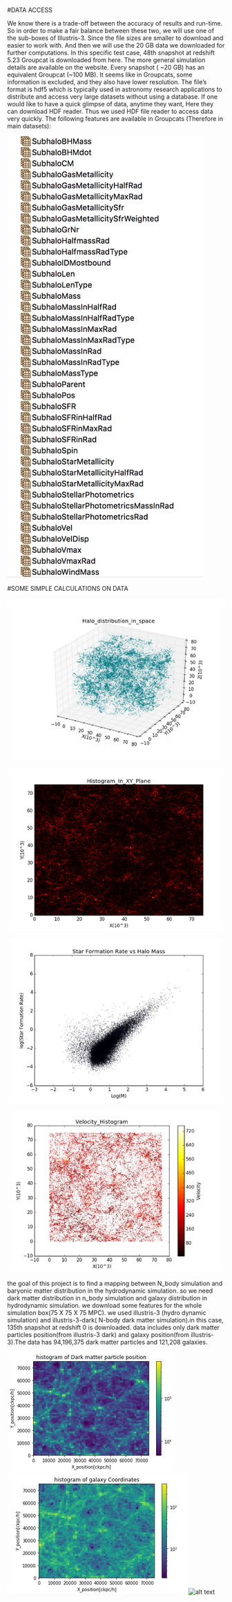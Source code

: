 #DATA ACCESS

We know there is a trade-off between the accuracy of results and run-time. So in order to make a fair balance between these two, we will use one of the sub-boxes of Illustris-3. Since the file sizes are smaller to download and easier to work with. And then we will use the 20 GB data we downloaded for further computations.
In this specific test case, 48th snapshot at redshift 5.23 Groupcat is downloaded from here. The more general simulation details are available on the website. Every snapshot ( ~20 GB) has an equivalent Groupcat (~100 MB). It seems like in Groupcats, some information is excluded, and they also have lower resolution.
The file’s format is hdf5 which is typically used in astronomy research applications to distribute and access very large datasets without using a database.
If one would like to have a quick glimpse of data, anytime they want, Here they can download HDF reader.
Thus we used HDF file reader to access data very quickly. The following features are available in Groupcats (Therefore in main datasets):

![alt text](https://github.com/sraeisi/MLP19-Comsology_group/blob/SetarehForoozan-patch-2/Screen%20Shot%202019-03-16%20at%2012.12.12%20AM.png)

#SOME SIMPLE CALCULATIONS ON DATA

![alt text](https://github.com/sraeisi/MLP19-Comsology_group/blob/SetarehForoozan-patch-2/Halo_distribution_in_space.png)

![alt text](https://github.com/sraeisi/MLP19-Comsology_group/blob/SetarehForoozan-patch-2/Histogram_In_XY_Plane.png)

![alt text](https://github.com/sraeisi/MLP19-Comsology_group/blob/SetarehForoozan-patch-2/Star%20Formation%20Rate%20vs%20Halo%20Mass.png)

![alt text](https://github.com/sraeisi/MLP19-Comsology_group/blob/SetarehForoozan-patch-2/Velocity_Histogram.png)

the goal of this project is to find a mapping between N_body simulation and baryonic matter distribution in the hydrodynamic simulation. so we need dark matter distribution in n_body simulation and galaxy distribution in hydrodynamic simulation. 
we  download some features for the whole simulation box(75 X 75 X 75 MPC). we used illustris-3 (hydro dynamic simulation) and illustris-3-dark( N-body dark matter simulation).in this case, 135th snapshot at redshift 0 is downloaded. data includes only dark matter particles position(from illustris-3 dark) and galaxy position(from illustris-3).The data has 94,196,375 dark matter particles and 121,208 galaxies.

![alt text](https://raw.githubusercontent.com/sraeisi/MLP19-Comsology_group/zahrabaghkhani-patch-1/Data/dm_pos.jpg)
![alt text](https://raw.githubusercontent.com/sraeisi/MLP19-Comsology_group/zahrabaghkhani-patch-1/Data/2.jpg)
![alt text](https://raw.githubusercontent.com/sraeisi/MLP19-Comsology_group/zahrabaghkhani-patch-1/Data/3dgalaxy.jpg)
